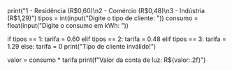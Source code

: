 print("1 - Residência (R$0,60)\n2 - Comércio (R$0,48)\n3 - Indústria (R$1,29)")
tipos = int(input("Digite o tipo de cliente: "))
consumo = float(input("Digite o consumo em kWh: "))

if tipos == 1:
    tarifa = 0.60
elif tipos == 2:
    tarifa = 0.48
elif tipos == 3:
    tarifa = 1.29
else:
    tarifa = 0
    print("Tipo de cliente inválido!")

valor = consumo * tarifa 
print(f"Valor da conta de luz: R${valor:.2f}") 
